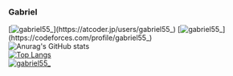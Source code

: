 ### Gabriel
[![gabriel55_](https://img.shields.io/endpoint?url=https%3A%2F%2Fatcoder-badges.now.sh%2Fapi%2Fatcoder%2Fjson%2Fgabriel55_)](https://atcoder.jp/users/gabriel55_)
[![gabriel55_](https://img.shields.io/endpoint?url=https%3A%2F%2Fatcoder-badges.now.sh%2Fapi%2Fcodeforces%2Fjson%2Fgabriel55_)](https://codeforces.com/profile/gabriel55_) <br>
![Anurag's GitHub stats](https://github-readme-stats.vercel.app/api?username=gabriel-55&count_private=true&show_icons=true) <br>
[![Top Langs](https://github-readme-stats.vercel.app/api/top-langs/?username=gabriel-55&layout=compact&langs_count=8)](https://github.com/anuraghazra/github-readme-stats) <br>
[![gabriel55_](https://img.shields.io/twitter/follow/gabriel55_?style=social)](https://twitter.com/gabriel55_)

